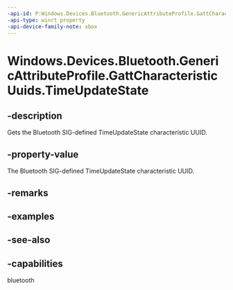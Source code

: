 ```yaml
---
-api-id: P:Windows.Devices.Bluetooth.GenericAttributeProfile.GattCharacteristicUuids.TimeUpdateState
-api-type: winrt property
-api-device-family-note: xbox
---
```


<!-- Property syntax
public System.Guid TimeUpdateState { get; }
-->

# Windows.Devices.Bluetooth.GenericAttributeProfile.GattCharacteristicUuids.TimeUpdateState

## -description
Gets the Bluetooth SIG-defined TimeUpdateState characteristic UUID.

## -property-value
The Bluetooth SIG-defined TimeUpdateState characteristic UUID.

## -remarks

## -examples

## -see-also

## -capabilities
bluetooth
